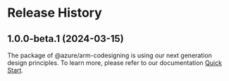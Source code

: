 # Release History
    
## 1.0.0-beta.1 (2024-03-15)

The package of @azure/arm-codesigning is using our next generation design principles. To learn more, please refer to our documentation [Quick Start](https://aka.ms/js-track2-quickstart).
